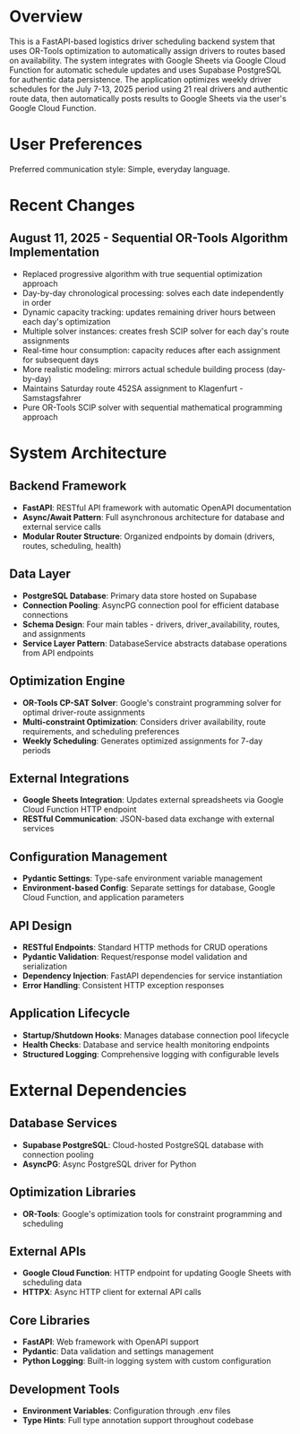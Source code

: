 # Overview

This is a FastAPI-based logistics driver scheduling backend system that uses OR-Tools optimization to automatically assign drivers to routes based on availability. The system integrates with Google Sheets via Google Cloud Function for automatic schedule updates and uses Supabase PostgreSQL for authentic data persistence. The application optimizes weekly driver schedules for the July 7-13, 2025 period using 21 real drivers and authentic route data, then automatically posts results to Google Sheets via the user's Google Cloud Function.

# User Preferences

Preferred communication style: Simple, everyday language.

# Recent Changes

## August 11, 2025 - Sequential OR-Tools Algorithm Implementation
- Replaced progressive algorithm with true sequential optimization approach
- Day-by-day chronological processing: solves each date independently in order
- Dynamic capacity tracking: updates remaining driver hours between each day's optimization
- Multiple solver instances: creates fresh SCIP solver for each day's route assignments
- Real-time hour consumption: capacity reduces after each assignment for subsequent days
- More realistic modeling: mirrors actual schedule building process (day-by-day)
- Maintains Saturday route 452SA assignment to Klagenfurt - Samstagsfahrer
- Pure OR-Tools SCIP solver with sequential mathematical programming approach

# System Architecture

## Backend Framework
- **FastAPI**: RESTful API framework with automatic OpenAPI documentation
- **Async/Await Pattern**: Full asynchronous architecture for database and external service calls
- **Modular Router Structure**: Organized endpoints by domain (drivers, routes, scheduling, health)

## Data Layer
- **PostgreSQL Database**: Primary data store hosted on Supabase
- **Connection Pooling**: AsyncPG connection pool for efficient database connections
- **Schema Design**: Four main tables - drivers, driver_availability, routes, and assignments
- **Service Layer Pattern**: DatabaseService abstracts database operations from API endpoints

## Optimization Engine
- **OR-Tools CP-SAT Solver**: Google's constraint programming solver for optimal driver-route assignments
- **Multi-constraint Optimization**: Considers driver availability, route requirements, and scheduling preferences
- **Weekly Scheduling**: Generates optimized assignments for 7-day periods

## External Integrations
- **Google Sheets Integration**: Updates external spreadsheets via Google Cloud Function HTTP endpoint
- **RESTful Communication**: JSON-based data exchange with external services

## Configuration Management
- **Pydantic Settings**: Type-safe environment variable management
- **Environment-based Config**: Separate settings for database, Google Cloud Function, and application parameters

## API Design
- **RESTful Endpoints**: Standard HTTP methods for CRUD operations
- **Pydantic Validation**: Request/response model validation and serialization
- **Dependency Injection**: FastAPI dependencies for service instantiation
- **Error Handling**: Consistent HTTP exception responses

## Application Lifecycle
- **Startup/Shutdown Hooks**: Manages database connection pool lifecycle
- **Health Checks**: Database and service health monitoring endpoints
- **Structured Logging**: Comprehensive logging with configurable levels

# External Dependencies

## Database Services
- **Supabase PostgreSQL**: Cloud-hosted PostgreSQL database with connection pooling
- **AsyncPG**: Async PostgreSQL driver for Python

## Optimization Libraries
- **OR-Tools**: Google's optimization tools for constraint programming and scheduling

## External APIs
- **Google Cloud Function**: HTTP endpoint for updating Google Sheets with scheduling data
- **HTTPX**: Async HTTP client for external API calls

## Core Libraries
- **FastAPI**: Web framework with OpenAPI support
- **Pydantic**: Data validation and settings management
- **Python Logging**: Built-in logging system with custom configuration

## Development Tools
- **Environment Variables**: Configuration through .env files
- **Type Hints**: Full type annotation support throughout codebase